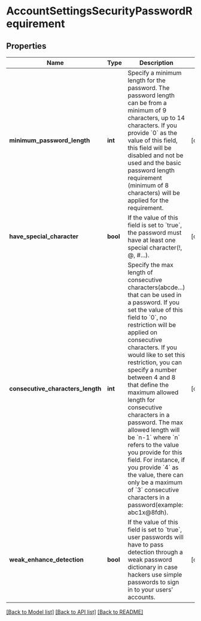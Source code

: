 # AccountSettingsSecurityPasswordRequirement

## Properties
Name | Type | Description | Notes
------------ | ------------- | ------------- | -------------
**minimum_password_length** | **int** | Specify a minimum length for the password. The password length can be from a minimum of 9 characters, up to 14 characters. If you provide &#x60;0&#x60; as the value of this field, this field will be disabled and not be used and the basic password length requirement (minimum of 8 characters) will be applied for the requirement. | [optional] 
**have_special_character** | **bool** | If the value of this field is set to &#x60;true&#x60;, the password must have at least one special character(!, @, #...). | [optional] 
**consecutive_characters_length** | **int** |  Specify the max length of consecutive characters(abcde...) that can be used in a password. If you set the value of this field to &#x60;0&#x60;, no restriction will be applied on consecutive characters.   If you would like to set this restriction, you can specify a number between 4 and 8 that define the maximum allowed length for consecutive characters in a password.  The max allowed length will be &#x60;n-1&#x60; where &#x60;n&#x60; refers to the value you provide for this field.  For instance, if you provide &#x60;4&#x60; as the value, there can only be a maximum of &#x60;3&#x60; consecutive characters in a password(example: abc1x@8fdh). | [optional] 
**weak_enhance_detection** | **bool** | If the value of this field is set to &#x60;true&#x60;, user passwords will have to pass detection through a weak password dictionary in case hackers use simple passwords to sign in to your users’ accounts. | [optional] 

[[Back to Model list]](../README.md#documentation-for-models) [[Back to API list]](../README.md#documentation-for-api-endpoints) [[Back to README]](../README.md)

